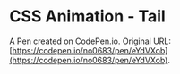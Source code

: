 # CSS Animation - Tail

A Pen created on CodePen.io. Original URL: [https://codepen.io/no0683/pen/eYdVXob](https://codepen.io/no0683/pen/eYdVXob).


